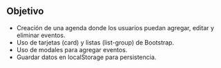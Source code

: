 ## Objetivo
- Creación de una agenda donde los usuarios puedan agregar, editar y eliminar eventos.
- Uso de tarjetas (card) y listas (list-group) de Bootstrap.
- Uso de modales para agregar eventos.
- Guardar datos en localStorage para persistencia.
